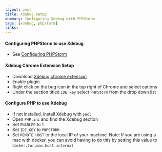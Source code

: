 ```yaml
---
layout: post
title: Xdebug setup
summary: Configuring Xdebug with PHPStorm 
tags: [xdebug, phpstorm]
links:
---
```


#### Configuring PHPStorm to use Xdebug

- See [Configuring PHPStorm](/_old/other/2018/06/15/xdebug-setup/) 

#### Xdebug Chrome Extension Setup 

- Download [Xdebug chrome extension](https://chrome.google.com/webstore/detail/xdebug-helper/eadndfjplgieldjbigjakmdgkmoaaaoc?hl=en)
- Enable plugin
- Right click on the bug icon in the top right of Chrome and select options
- Under the section titled `IDE key` select `PHPStorm` from the drop down list


#### Configure PHP to use Xdebug 

- If not installed, install Xdebug with `pecl`
- Open `PHP.ini` and find the Xdebug section
- Set `ENABLED` to `1`
- Set `IDE_KEY` to `PHPSTORM`
- Set `REMOTE_HOST` to the local IP of your machine. 
Note: If you are using a mac with docker, you can avoid having to do this by setting this value to `docker.for.mac.host.internal`

